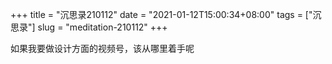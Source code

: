 +++
title = "沉思录210112"
date = "2021-01-12T15:00:34+08:00"
tags = ["沉思录"]
slug = "meditation-210112"
+++

如果我要做设计方面的视频号，该从哪里着手呢
